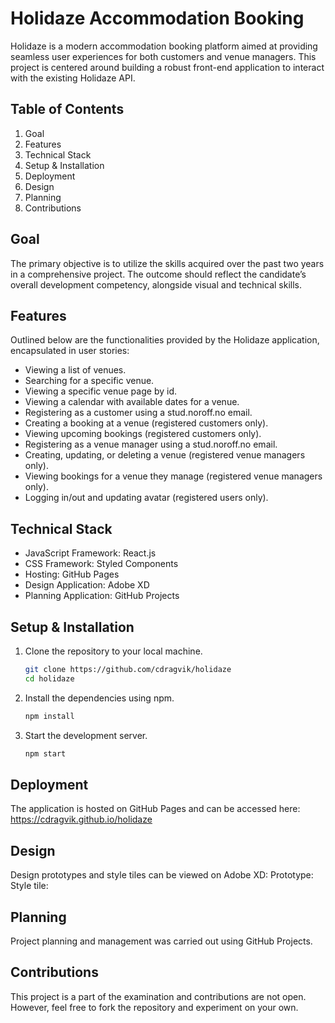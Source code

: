 # Holidaze Accommodation Booking
Holidaze is a modern accommodation booking platform aimed at providing seamless user experiences for both customers and venue managers. This project is centered around building a robust front-end application to interact with the existing Holidaze API.

## Table of Contents
1. Goal
2. Features
3. Technical Stack
4. Setup & Installation
5. Deployment
6. Design
7. Planning
8. Contributions

## Goal
The primary objective is to utilize the skills acquired over the past two years in a comprehensive project. The outcome should reflect the candidate’s overall development competency, alongside visual and technical skills.

## Features
Outlined below are the functionalities provided by the Holidaze application, encapsulated in user stories:

- Viewing a list of venues.
- Searching for a specific venue.
- Viewing a specific venue page by id.
- Viewing a calendar with available dates for a venue.
- Registering as a customer using a stud.noroff.no email.
- Creating a booking at a venue (registered customers only).
- Viewing upcoming bookings (registered customers only).
- Registering as a venue manager using a stud.noroff.no email.
- Creating, updating, or deleting a venue (registered venue managers only).
- Viewing bookings for a venue they manage (registered venue managers only).
- Logging in/out and updating avatar (registered users only).

## Technical Stack
- JavaScript Framework: React.js
- CSS Framework: Styled Components
- Hosting: GitHub Pages
- Design Application: Adobe XD
- Planning Application: GitHub Projects

## Setup & Installation

1. Clone the repository to your local machine.
    ```bash
    git clone https://github.com/cdragvik/holidaze
    cd holidaze
    ```

2. Install the dependencies using npm.
    ```bash
    npm install
    ```

3. Start the development server.
    ```bash
    npm start
    ```

## Deployment
The application is hosted on GitHub Pages and can be accessed here: https://cdragvik.github.io/holidaze

## Design
Design prototypes and style tiles can be viewed on Adobe XD: 
Prototype: 
Style tile: 

## Planning
Project planning and management was carried out using GitHub Projects.

## Contributions
This project is a part of the examination and contributions are not open. However, feel free to fork the repository and experiment on your own.
